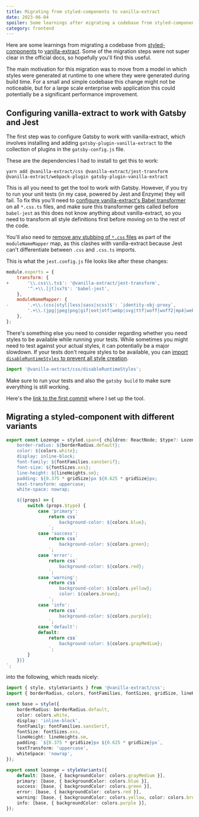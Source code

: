 ```yaml
---
title: Migrating from styled-components to vanilla-extract
date: 2023-06-04
spoiler: Some learnings after migrating a codebase from styled-components into vanilla-extract.
category: frontend
---
```


Here are some learnings from migrating a codebase from [styled-components](https://styled-components.com/) to
[vanilla-extract](https://vanilla-extract.style/). Some of the migration steps were not super clear in the official docs, so hopefully
you'll find this useful.

The main motivation for this migration was to move from a model in which styles were generated at runtime to one where they were generated
during build time. For a small and simple codebase this change might not be noticeable, but for a large scale enterprise web application
this could potentially be a significant performance improvement.

## Configuring vanilla-extract to work with Gatsby and Jest

The first step was to configure Gatsby to work with vanilla-extract, which involves installing and adding `gatsby-plugin-vanilla-extract` to
the collection of plugins in the `gatsby-config.js` file.

These are the dependencies I had to install to get this to work:

```
yarn add @vanilla-extract/css @vanilla-extract/jest-transform @vanilla-extract/webpack-plugin gatsby-plugin-vanilla-extract
```

This is all you need to get the tool to work with Gatsby. However, if you try to run your unit tests (in my case, powered by Jest and
Enzyme) they will fail. To fix this you'll need to
[configure vanilla-extract's Babel transformer](https://vanilla-extract.style/documentation/test-environments/#jest) on all `*.css.ts`
files, and make sure this transformer gets called before `babel-jest` as this does not know anything about vanilla-extract, so you need to
transform all style definitions first before moving on to the rest of the code.

You'll also need to
[remove any stubbing of `*.css` files](https://vanilla-extract.style/documentation/test-environments/#remove-style-mocking) as part of the
`moduleNameMapper` map, as this clashes with vanilla-extract because Jest can't differentiate between `.css` and `.css.ts` imports.

This is what the `jest.config.js` file looks like after these changes:

```js {diff}
module.exports = {
	transform: {
+		'\\.css\\.ts$': '@vanilla-extract/jest-transform',
		'^.+\\.[jt]sx?$': 'babel-jest',
	},
	moduleNameMapper: {
-		'.+\\.(css|styl|less|sass|scss)$': `identity-obj-proxy`,
		'.+\\.(jpg|jpeg|png|gif|eot|otf|webp|svg|ttf|woff|woff2|mp4|webm|wav|mp3|m4a|aac|oga)$': `<rootDir>/__mocks__/file-mock.js`,
	},
};
```

There's something else you need to consider regarding whether you need styles to be available while running your tests. While sometimes you
might need to test against your actual styles, it can potentially be a major slowdown. If your tests don't require styles to be available,
you can
[import `disableRuntimeStyles` to prevent all style creation](https://vanilla-extract.style/documentation/test-environments/#disabling-runtime-styles).

```js
import '@vanilla-extract/css/disableRuntimeStyles';
```

Make sure to run your tests and also the `gatsby build` to make sure everything is still working.

Here's the [link to the first commit](https://github.com/fed/blog/commit/69e3b183dca75471a63ad1ecf740f56c4bfa86bb) where I set up the tool.

## Migrating a styled-component with different variants

```ts
export const Lozenge = styled.span<{ children: ReactNode; $type?: LozengeType }>`
    border-radius: ${borderRadius.default};
    color: ${colors.white};
    display: inline-block;
    font-family: ${fontFamilies.sansSerif};
    font-size: ${fontSizes.xxs};
    line-height: ${lineHeights.sm};
    padding: ${0.375 * gridSize}px ${0.625 * gridSize}px;
    text-transform: uppercase;
    white-space: nowrap;

    ${(props) => {
		switch (props.$type) {
			case 'primary':
				return css`
					background-color: ${colors.blue};
				`;
			case 'success':
				return css`
					background-color: ${colors.green};
				`;
			case 'error':
				return css`
					background-color: ${colors.red};
				`;
			case 'warning':
				return css`
					background-color: ${colors.yellow};
					color: ${colors.brown};
				`;
			case 'info':
				return css`
					background-color: ${colors.purple};
				`;
			case 'default':
			default:
				return css`
					background-color: ${colors.grayMedium};
				`;
		}
	}}}
`;
```

into the following, which reads nicely:

```ts
import { style, styleVariants } from '@vanilla-extract/css';
import { borderRadius, colors, fontFamilies, fontSizes, gridSize, lineHeights } from '../styles/constants';

const base = style({
	borderRadius: borderRadius.default,
	color: colors.white,
	display: 'inline-block',
	fontFamily: fontFamilies.sansSerif,
	fontSize: fontSizes.xxs,
	lineHeight: lineHeights.sm,
	padding: `${0.375 * gridSize}px ${0.625 * gridSize}px`,
	textTransform: 'uppercase',
	whiteSpace: 'nowrap',
});

export const lozenge = styleVariants({
	default: [base, { backgroundColor: colors.grayMedium }],
	primary: [base, { backgroundColor: colors.blue }],
	success: [base, { backgroundColor: colors.green }],
	error: [base, { backgroundColor: colors.red }],
	warning: [base, { backgroundColor: colors.yellow, color: colors.brown }],
	info: [base, { backgroundColor: colors.purple }],
});
```
